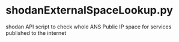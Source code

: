 # shodanExternalSpaceLookup.py
shodan API script to check whole ANS Public IP space for services published to the internet
